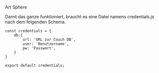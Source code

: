 Art Sphere

Damit das ganze funktioniert, braucht es eine Datei namens credentials.js nach dem folgenden Schema.

```
const credentials = {
    db:{
        url: 'URL zur Couch DB',
        user: 'Benutzername',
        pw: 'Passwort',
    }
}

export default credentials;
```